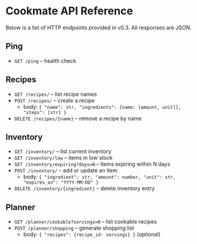 # Cookmate API Reference

Below is a list of HTTP endpoints provided in v0.3. All responses are JSON.

## Ping
- `GET /ping` – health check

## Recipes
- `GET /recipes/` – list recipe names
- `POST /recipes/` – create a recipe
  - body: `{ "name": str, "ingredients": {name: [amount, unit]}, "steps": [str] }`
- `DELETE /recipes/{name}` – remove a recipe by name

## Inventory
- `GET /inventory/` – list current inventory
- `GET /inventory/low` – items in low stock
- `GET /inventory/expiring?days=N` – items expiring within N days
- `POST /inventory/` – add or update an item
  - body: `{ "ingredient": str, "amount": number, "unit": str, "expires_on": "YYYY-MM-DD" }`
- `DELETE /inventory/{ingredient}` – delete inventory entry

## Planner
- `GET /planner/cookable?servings=N` – list cookable recipes
- `POST /planner/shopping` – generate shopping list
  - body: `{ "recipes": {recipe_id: servings} }` (optional)
